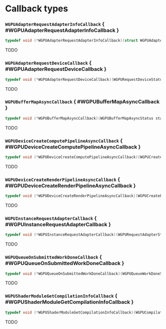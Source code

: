 # Callback types


### `WGPUAdapterRequestAdapterInfoCallback` { #WGPUAdapterRequestAdapterInfoCallback }

```C
typedef void (*WGPUAdapterRequestAdapterInfoCallback)(struct WGPUAdapterInfo adapterInfo, WGPU_NULLABLE void * userdata)`
```


TODO


### `WGPUAdapterRequestDeviceCallback` { #WGPUAdapterRequestDeviceCallback }

```C
typedef void (*WGPUAdapterRequestDeviceCallback)(WGPURequestDeviceStatus status, WGPUDevice device, char const * message, WGPU_NULLABLE void * userdata)`
```


TODO


### `WGPUBufferMapAsyncCallback` { #WGPUBufferMapAsyncCallback }

```C
typedef void (*WGPUBufferMapAsyncCallback)(WGPUBufferMapAsyncStatus status, WGPU_NULLABLE void * userdata)`
```


TODO


### `WGPUDeviceCreateComputePipelineAsyncCallback` { #WGPUDeviceCreateComputePipelineAsyncCallback }

```C
typedef void (*WGPUDeviceCreateComputePipelineAsyncCallback)(WGPUCreatePipelineAsyncStatus status, WGPUComputePipeline pipeline, char const * message, WGPU_NULLABLE void * userdata)`
```


TODO


### `WGPUDeviceCreateRenderPipelineAsyncCallback` { #WGPUDeviceCreateRenderPipelineAsyncCallback }

```C
typedef void (*WGPUDeviceCreateRenderPipelineAsyncCallback)(WGPUCreatePipelineAsyncStatus status, WGPURenderPipeline pipeline, char const * message, WGPU_NULLABLE void * userdata)`
```


TODO


### `WGPUInstanceRequestAdapterCallback` { #WGPUInstanceRequestAdapterCallback }

```C
typedef void (*WGPUInstanceRequestAdapterCallback)(WGPURequestAdapterStatus status, WGPUAdapter adapter, char const * message, WGPU_NULLABLE void * userdata)`
```


TODO


### `WGPUQueueOnSubmittedWorkDoneCallback` { #WGPUQueueOnSubmittedWorkDoneCallback }

```C
typedef void (*WGPUQueueOnSubmittedWorkDoneCallback)(WGPUQueueWorkDoneStatus status, WGPU_NULLABLE void * userdata)`
```


TODO


### `WGPUShaderModuleGetCompilationInfoCallback` { #WGPUShaderModuleGetCompilationInfoCallback }

```C
typedef void (*WGPUShaderModuleGetCompilationInfoCallback)(WGPUCompilationInfoRequestStatus status, struct WGPUCompilationInfo const * compilationInfo, WGPU_NULLABLE void * userdata)`
```


TODO


